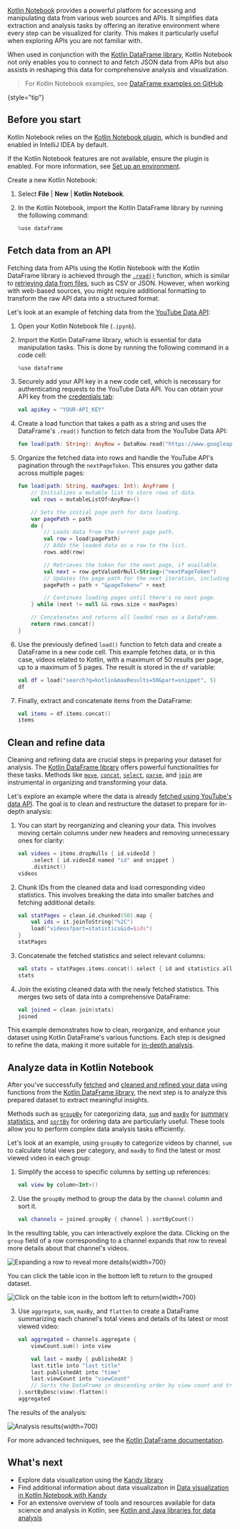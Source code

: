 [//]: # (title: Retrieve data from web sources and APIs)

[Kotlin Notebook](kotlin-notebook-overview.md) provides a powerful platform for accessing and manipulating data from various web sources and APIs.
It simplifies data extraction and analysis tasks by offering an iterative environment where every step can be visualized 
for clarity. This makes it particularly useful when exploring APIs you are not familiar with.

When used in conjunction with the [Kotlin DataFrame library](https://kotlin.github.io/dataframe/gettingstarted.html), Kotlin Notebook not only enables you to connect to and fetch 
JSON data from APIs but also assists in reshaping this data for comprehensive analysis and visualization.

> For Kotlin Notebook examples, see [DataFrame examples on GitHub](https://github.com/Kotlin/dataframe/blob/master/examples/notebooks/youtube/Youtube.ipynb).
> 
{style="tip"}

## Before you start

Kotlin Notebook relies on the [Kotlin Notebook plugin](https://plugins.jetbrains.com/plugin/16340-kotlin-notebook),
which is bundled and enabled in IntelliJ IDEA by default.

If the Kotlin Notebook features are not available, ensure the plugin is enabled. For more information,
see [Set up an environment](kotlin-notebook-set-up-env.md).

Create a new Kotlin Notebook:

1. Select **File** | **New** | **Kotlin Notebook**.
2. In the Kotlin Notebook, import the Kotlin DataFrame library by running the following command:

   ```kotlin
   %use dataframe
   ```

## Fetch data from an API

Fetching data from APIs using the Kotlin Notebook with the Kotlin DataFrame library is achieved through the [`.read()`](https://kotlin.github.io/dataframe/read.html) 
function, which is similar to [retrieving data from files](data-analysis-work-with-data-sources.md#retrieve-data-from-a-file), such as CSV or JSON.
However, when working with web-based sources, you might require additional formatting to transform the raw API data into 
a structured format.

Let's look at an example of fetching data from the [YouTube Data API](https://console.cloud.google.com/apis/library/youtube.googleapis.com):

1. Open your Kotlin Notebook file (`.ipynb`).

2. Import the Kotlin DataFrame library, which is essential for data manipulation tasks.
This is done by running the following command in a code cell:

   ```kotlin
   %use dataframe
   ```

3. Securely add your API key in a new code cell, which is necessary for authenticating requests to the YouTube Data API. 
You can obtain your API key from the [credentials tab](https://console.cloud.google.com/apis/credentials):

   ```kotlin
   val apiKey = "YOUR-API_KEY"
   ```

4. Create a load function that takes a path as a string and uses the DataFrame's `.read()` function to fetch data from the YouTube Data API:

   ```kotlin
   fun load(path: String): AnyRow = DataRow.read("https://www.googleapis.com/youtube/v3/$path&key=$apiKey")
   ```

5. Organize the fetched data into rows and handle the YouTube API's pagination through the `nextPageToken`. 
This ensures you gather data across multiple pages:

   ```kotlin
   fun load(path: String, maxPages: Int): AnyFrame {
       // Initializes a mutable list to store rows of data.
       val rows = mutableListOf<AnyRow>()

       // Sets the initial page path for data loading.
       var pagePath = path
       do {
           // Loads data from the current page path.
           val row = load(pagePath)
           // Adds the loaded data as a row to the list.
           rows.add(row)

           // Retrieves the token for the next page, if available.
           val next = row.getValueOrNull<String>("nextPageToken")
           // Updates the page path for the next iteration, including the new token.
           pagePath = path + "&pageToken=" + next

           // Continues loading pages until there's no next page.
       } while (next != null && rows.size < maxPages) 

       // Concatenates and returns all loaded rows as a DataFrame.
       return rows.concat() 
   }
   ```

6. Use the previously defined `load()` function to fetch data and create a DataFrame in a new code cell. 
This example fetches data, or in this case, videos related to Kotlin, with a maximum of 50 results per page, up to a maximum of 5 pages. 
The result is stored in the `df` variable:

   ```kotlin
   val df = load("search?q=kotlin&maxResults=50&part=snippet", 5)
   df
   ```

7. Finally, extract and concatenate items from the DataFrame:

   ```kotlin
   val items = df.items.concat()
   items
   ```

## Clean and refine data

Cleaning and refining data are crucial steps in preparing your dataset for analysis. The [Kotlin DataFrame library](https://kotlin.github.io/dataframe/gettingstarted.html) 
offers powerful functionalities for these tasks. Methods like [`move`](https://kotlin.github.io/dataframe/move.html), 
[`concat`](https://kotlin.github.io/dataframe/concatdf.html), [`select`](https://kotlin.github.io/dataframe/select.html), 
[`parse`](https://kotlin.github.io/dataframe/parse.html), and [`join`](https://kotlin.github.io/dataframe/join.html) 
are instrumental in organizing and transforming your data. 

Let's explore an example where the data is already [fetched using YouTube's data API](#fetch-data-from-an-api).
The goal is to clean and restructure the dataset to prepare for in-depth analysis:

1. You can start by reorganizing and cleaning your data. This involves moving certain columns under new headers and removing 
unnecessary ones for clarity:

   ```kotlin
   val videos = items.dropNulls { id.videoId }
       .select { id.videoId named "id" and snippet }
       .distinct()
   videos
   ```

2. Chunk IDs from the cleaned data and load corresponding video statistics. This involves breaking the data into smaller 
batches and fetching additional details:

   ```kotlin
   val statPages = clean.id.chunked(50).map {
       val ids = it.joinToString("%2C")
       load("videos?part=statistics&id=$ids")
   }
   statPages
   ```

3. Concatenate the fetched statistics and select relevant columns:

   ```kotlin
   val stats = statPages.items.concat().select { id and statistics.all() }.parse()
   stats
   ```

4. Join the existing cleaned data with the newly fetched statistics. This merges two sets of data into a comprehensive DataFrame:

   ```kotlin
   val joined = clean.join(stats)
   joined
   ```

This example demonstrates how to clean, reorganize, and enhance your dataset using Kotlin DataFrame's various functions. 
Each step is designed to refine the data, making it more suitable for [in-depth analysis](#analyze-data-in-kotlin-notebook).

## Analyze data in Kotlin Notebook

After you've successfully [fetched](#fetch-data-from-an-api) and [cleaned and refined your data](#clean-and-refine-data) 
using functions from the [Kotlin DataFrame library](https://kotlin.github.io/dataframe/gettingstarted.html), the next step 
is to analyze this prepared dataset to extract meaningful insights.

Methods such as [`groupBy`](https://kotlin.github.io/dataframe/groupby.html) for categorizing data, 
[`sum`](https://kotlin.github.io/dataframe/sum.html) and [`maxBy`](https://kotlin.github.io/dataframe/maxby.html) for 
[summary statistics](https://kotlin.github.io/dataframe/summarystatistics.html), and [`sortBy`](https://kotlin.github.io/dataframe/sortby.html) for ordering data are particularly useful. 
These tools allow you to perform complex data analysis tasks efficiently. 

Let's look at an example, using `groupBy` to categorize videos by channel, `sum` to calculate total views per category, 
and `maxBy` to find the latest or most viewed video in each group:

1. Simplify the access to specific columns by setting up references:

   ```kotlin
   val view by column<Int>()
   ```

2. Use the `groupBy` method to group the data by the `channel` column and sort it. 

   ```kotlin
   val channels = joined.groupBy { channel }.sortByCount()
   ```

In the resulting table, you can interactively explore the data. Clicking on the `group` field 
of a row corresponding to a channel expands that row to reveal more details about that channel's videos.

![Expanding a row to reveal more details](results-of-expanding-group-data-analysis.png){width=700}

You can click the table icon in the bottom left to return to the grouped dataset.

![Click on the table icon in the bottom left to return](return-to-grouped-dataset.png){width=700}

3. Use `aggregate`, `sum`, `maxBy`, and `flatten` to create a DataFrame summarizing each 
channel's total views and details of its latest or most viewed video:

   ```kotlin
   val aggregated = channels.aggregate {
       viewCount.sum() into view
   
       val last = maxBy { publishedAt }
       last.title into "last title"
       last.publishedAt into "time"
       last.viewCount into "viewCount"
       // Sorts the DataFrame in descending order by view count and transform it into a flat structure.
   }.sortByDesc(view).flatten()
   aggregated
   ```

The results of the analysis:

![Analysis results](kotlin-analysis.png){width=700}

For more advanced techniques, see the [Kotlin DataFrame documentation](https://kotlin.github.io/dataframe/gettingstarted.html).

## What's next

* Explore data visualization using the [Kandy library](https://kotlin.github.io/kandy/examples.html)
* Find additional information about data visualization in [Data visualization in Kotlin Notebook with Kandy](data-analysis-visualization.md)
* For an extensive overview of tools and resources available for data science and analysis in Kotlin, see [Kotlin and Java libraries for data analysis](data-analysis-libraries.md)
